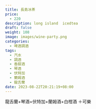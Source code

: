 ```yaml
---
title: 長島冰茶
price:
  - 220
description: long island  icedtea
draft: false
weight: 108
image: images/wine-party.png
categories:
  - 啤酒調酒
tags:
  - 汽水
  - 調酒
  - 香甜酒
  - 琴酒
  - 伏特加
  - 蘭姆酒
  - 龍舌蘭
date: 2023-08-22T20:21:19+08:00
---
```

 龍舌蘭+琴酒+伏特加+蘭姆酒+白柑酒 ＋可樂